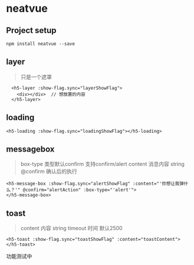 # neatvue

## Project setup
```
npm install neatvue --save
```

## layer
> 只是一个遮罩
```
  <h5-layer :show-flag.sync="layerShowFlag">
    <div></div>  // 想放置的内容
  </h5-layer>
```

## loading
```
<h5-loading :show-flag.sync="loadingShowFlag"></h5-loading>
```

## messagebox
> box-type 类型默认confirm    支持confirm/alert
> content 消息内容 string
> @confirm 确认后的执行
```
<h5-message-box :show-flag.sync="alertShowFlag" :content="'你想让我弹什么？'" @confirm="alertAction" :box-type="'alert'">
</h5-message-box>
```

## toast
> content 内容 string
> timeout 时间 默认2500
```
<h5-toast :show-flag.sync="toastShowFlag" :content="toastContent"></h5-toast>
```

功能测试中